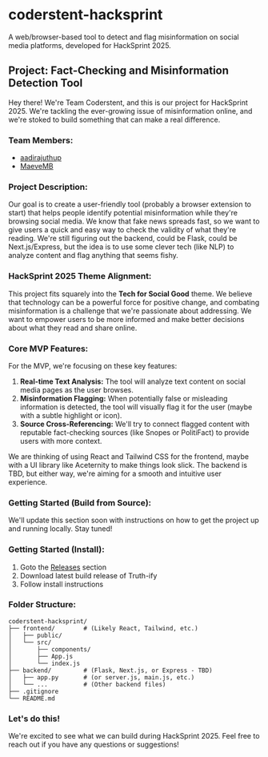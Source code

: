 # coderstent-hacksprint
A web/browser-based tool to detect and flag misinformation on social media platforms, developed for HackSprint 2025.

## Project: Fact-Checking and Misinformation Detection Tool

Hey there! We're Team Coderstent, and this is our project for HackSprint 2025. We're tackling the ever-growing issue of misinformation online, and we're stoked to build something that can make a real difference.

### Team Members:

*   [aadirajuthup](https://github.com/aadirajuthup)
*   [MaeveMB](https://github.com/MaeveMB)

### Project Description:

Our goal is to create a user-friendly tool (probably a browser extension to start) that helps people identify potential misinformation while they're browsing social media. We know that fake news spreads fast, so we want to give users a quick and easy way to check the validity of what they're reading. We're still figuring out the backend, could be Flask, could be Next.js/Express, but the idea is to use some clever tech (like NLP) to analyze content and flag anything that seems fishy.

### HackSprint 2025 Theme Alignment:

This project fits squarely into the **Tech for Social Good** theme. We believe that technology can be a powerful force for positive change, and combating misinformation is a challenge that we're passionate about addressing. We want to empower users to be more informed and make better decisions about what they read and share online.

### Core MVP Features:

For the MVP, we're focusing on these key features:

1. **Real-time Text Analysis:** The tool will analyze text content on social media pages as the user browses.
2. **Misinformation Flagging:**  When potentially false or misleading information is detected, the tool will visually flag it for the user (maybe with a subtle highlight or icon).
3. **Source Cross-Referencing:**  We'll try to connect flagged content with reputable fact-checking sources (like Snopes or PolitiFact) to provide users with more context.

We are thinking of using React and Tailwind CSS for the frontend, maybe with a UI library like Aceternity to make things look slick. The backend is TBD, but either way, we're aiming for a smooth and intuitive user experience.

### Getting Started (Build from Source):

We'll update this section soon with instructions on how to get the project up and running locally. Stay tuned!

### Getting Started (Install):
1. Goto the [Releases](https://github.com/aadirajuthup/coderstent-hacksprint/releases) section
2. Download latest build release of Truth-ify
3. Follow install instructions

### Folder Structure:
```
coderstent-hacksprint/
├── frontend/        # (Likely React, Tailwind, etc.)
│   ├── public/
│   └── src/
│       ├── components/
│       ├── App.js
│       └── index.js
├── backend/         # (Flask, Next.js, or Express - TBD)
│   ├── app.py       # (or server.js, main.js, etc.)
│   └── ...          # (Other backend files)
├── .gitignore
└── README.md
```

### Let's do this!
We're excited to see what we can build during HackSprint 2025. Feel free to reach out if you have any questions or suggestions!
